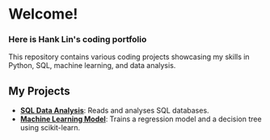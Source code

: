 # Welcome!
### Here is Hank Lin's coding portfolio
This repository contains various coding projects showcasing my skills in Python, SQL, machine learning, and data analysis.


## My Projects
- **[SQL Data Analysis](project1_SQL_analysis/)**: Reads and analyses SQL databases.
- **[Machine Learning Model](project2_data_analysis/)**: Trains a regression model and a decision tree using scikit-learn.
